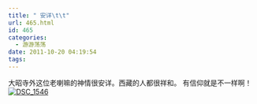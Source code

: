 ```yaml
---
title: " 安详\t\t"
url: 465.html
id: 465
categories:
  - 游游荡荡
date: 2011-10-20 04:19:54
tags:
---
```


大昭寺外这位老喇嘛的神情很安详。西藏的人都很祥和。 有信仰就是不一样啊！ [![](http://www.mtzendo.com/wp-content/uploads/2011/10/DSC_1546-300x199.jpg "DSC_1546")](http://www.mtzendo.com/wp-content/uploads/2011/10/DSC_1546.jpg)